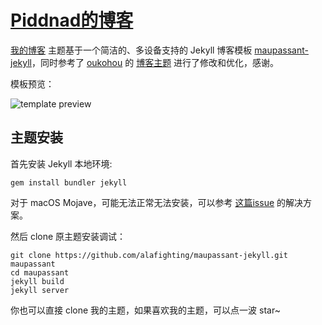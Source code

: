 [Piddnad的博客](https://piddnad.github.io/)
==========
  
[我的博客](https://piddnad.github.io/) 主题基于一个简洁的、多设备支持的 Jekyll 博客模板 [maupassant-jekyll](https://github.com/alafighting/maupassant-jekyll.git)，同时参考了 [oukohou](https://github.com/kuanghy) 的 [博客主题](https://github.com/oukohou/oukohou.github.io) 进行了修改和优化，感谢。  

模板预览：

![template preview](https://camo.githubusercontent.com/74fd2ccea00a682742515ce1d3725283c3385721/687474703a2f2f6f6f6f2e306f302e6f6f6f2f323031352f31302f32342f353632623562653132313737652e6a7067 "Maupassant template preview")

## 主题安装

首先安装 Jekyll 本地环境:

```
gem install bundler jekyll
```

对于 macOS Mojave，可能无法正常无法安装，可以参考 [这篇issue](https://github.com/jekyll/jekyll/issues/7274) 的解决方案。


然后 clone 原主题安装调试：

```
git clone https://github.com/alafighting/maupassant-jekyll.git maupassant
cd maupassant
jekyll build
jekyll server
```

你也可以直接 clone 我的主题，如果喜欢我的主题，可以点一波 star~